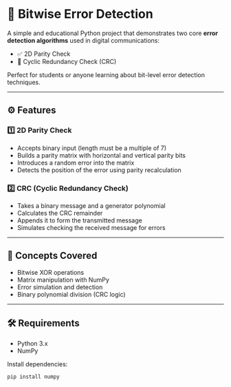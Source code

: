 # 📡 Bitwise Error Detection

A simple and educational Python project that demonstrates two core **error detection algorithms** used in digital communications:

- ✅ 2D Parity Check
- 🔄 Cyclic Redundancy Check (CRC)

Perfect for students or anyone learning about bit-level error detection techniques.


---

## ⚙️ Features

### 1️⃣ 2D Parity Check
- Accepts binary input (length must be a multiple of 7)
- Builds a parity matrix with horizontal and vertical parity bits
- Introduces a random error into the matrix
- Detects the position of the error using parity recalculation

### 2️⃣ CRC (Cyclic Redundancy Check)
- Takes a binary message and a generator polynomial
- Calculates the CRC remainder
- Appends it to form the transmitted message
- Simulates checking the received message for errors

---

## 🧠 Concepts Covered

- Bitwise XOR operations
- Matrix manipulation with NumPy
- Error simulation and detection
- Binary polynomial division (CRC logic)

---

## 🛠 Requirements

- Python 3.x
- NumPy

Install dependencies:

```bash
pip install numpy

